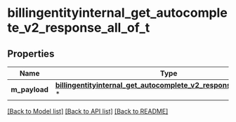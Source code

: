 # billingentityinternal_get_autocomplete_v2_response_all_of_t

## Properties
Name | Type | Description | Notes
------------ | ------------- | ------------- | -------------
**m_payload** | [**billingentityinternal_get_autocomplete_v2_response_m_payload_t**](billingentityinternal_get_autocomplete_v2_response_m_payload.md) \* |  | 

[[Back to Model list]](../README.md#documentation-for-models) [[Back to API list]](../README.md#documentation-for-api-endpoints) [[Back to README]](../README.md)


